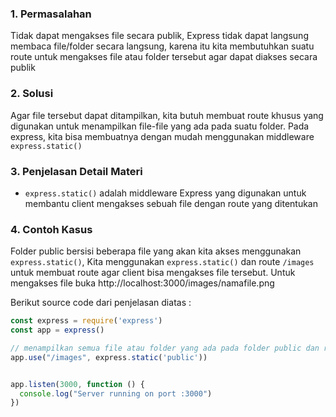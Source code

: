 ### 1. Permasalahan
Tidak dapat mengakses file secara publik, Express tidak dapat langsung membaca file/folder secara langsung, karena itu kita membutuhkan suatu route untuk mengakses file atau folder tersebut agar dapat diakses secara publik

### 2. Solusi
Agar file tersebut dapat ditampilkan, kita butuh membuat route khusus yang digunakan untuk menampilkan file-file yang ada pada suatu folder. Pada express, kita bisa membuatnya dengan mudah menggunakan middleware `express.static()`

### 3. Penjelasan Detail Materi
- `express.static()` adalah middleware Express yang digunakan untuk membantu client mengakses sebuah file dengan route yang ditentukan

### 4. Contoh Kasus
Folder public bersisi beberapa file yang akan kita akses menggunakan `express.static()`, Kita menggunakan `express.static()` dan route `/images` untuk membuat route agar client bisa mengakses file tersebut. Untuk mengakses file buka http://localhost:3000/images/namafile.png

Berikut source code dari penjelasan diatas :
```javascript
const express = require('express')
const app = express()

// menampilkan semua file atau folder yang ada pada folder public dan routingnya /images/namafile.png
app.use("/images", express.static('public'))


app.listen(3000, function () {
  console.log("Server running on port :3000")
})
```